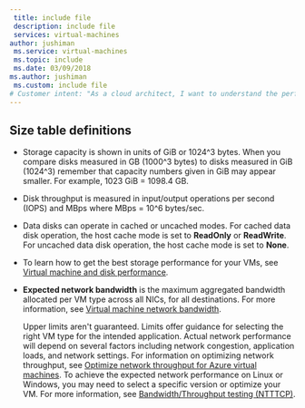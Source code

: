 ```yaml
---
 title: include file
 description: include file
 services: virtual-machines
author: jushiman
 ms.service: virtual-machines
 ms.topic: include
 ms.date: 03/09/2018
ms.author: jushiman
 ms.custom: include file
# Customer intent: "As a cloud architect, I want to understand the performance characteristics and limitations of various VM types, so that I can select the most suitable configuration for my applications' storage and network needs."
---
```


<!-- Not used for Ls-series -->

## Size table definitions

- Storage capacity is shown in units of GiB or 1024^3 bytes. When you compare disks measured in GB (1000^3 bytes) to disks measured in GiB (1024^3) remember that capacity numbers given in GiB may appear smaller. For example, 1023 GiB = 1098.4 GB.
- Disk throughput is measured in input/output operations per second (IOPS) and MBps where MBps = 10^6 bytes/sec.
- Data disks can operate in cached or uncached modes. For cached data disk operation, the host cache mode is set to **ReadOnly** or **ReadWrite**.  For uncached data disk operation, the host cache mode is set to **None**.
- To learn how to get the best storage performance for your VMs, see [Virtual machine and disk performance](../disks-performance.md).
- **Expected network bandwidth** is the maximum aggregated bandwidth allocated per VM type across all NICs, for all destinations. For more information, see [Virtual machine network bandwidth](/azure/virtual-network/virtual-machine-network-throughput).

  Upper limits aren't guaranteed. Limits offer guidance for selecting the right VM type for the intended application. Actual network performance will depend on several factors including network congestion, application loads, and network settings. For information on optimizing network throughput, see [Optimize network throughput for Azure virtual machines](/azure/virtual-network/virtual-network-optimize-network-bandwidth). To achieve the expected network performance on Linux or Windows, you may need to select a specific version or optimize your VM. For more information, see [Bandwidth/Throughput testing (NTTTCP)](/azure/virtual-network/virtual-network-bandwidth-testing).
